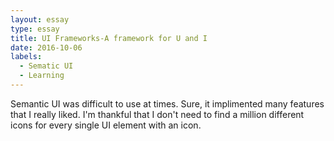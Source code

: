 ```yaml
---
layout: essay
type: essay
title: UI Frameworks-A framework for U and I
date: 2016-10-06
labels:
  - Sematic UI
  - Learning
---
```


Semantic UI was difficult to use at times. Sure, it implimented many features that I really liked. I'm thankful that I don't need to find a million different icons for every single UI element with an icon.


